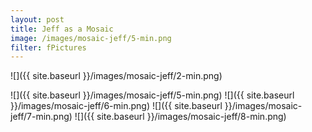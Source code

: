 ```yaml
---
layout: post
title: Jeff as a Mosaic
image: /images/mosaic-jeff/5-min.png
filter: fPictures
---
```

<!---
![]({{ site.baseurl }}/images/mosaic-jeff/1-min.png)
-->
![]({{ site.baseurl }}/images/mosaic-jeff/2-min.png)
<!---
![]({{ site.baseurl }}/images/mosaic-jeff/3-min.png)
![]({{ site.baseurl }}/images/mosaic-jeff/4-min.png)
-->
![]({{ site.baseurl }}/images/mosaic-jeff/5-min.png)
![]({{ site.baseurl }}/images/mosaic-jeff/6-min.png)
![]({{ site.baseurl }}/images/mosaic-jeff/7-min.png)
![]({{ site.baseurl }}/images/mosaic-jeff/8-min.png)



